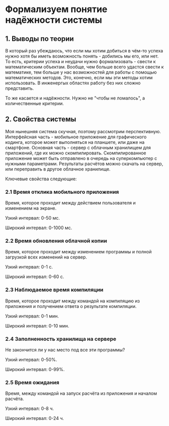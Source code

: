 # Формализуем понятие надёжности системы

## 1. Выводы по теории
В который раз убеждаюсь, что если мы хотим добиться в чём-то успеха
нужно хотя бы иметь возможность понять - добились мы его, или нет.
То есть, критерии успеха и неудачи нужно формализовать -
свести к математическим объектам.
Вообще, чем больше всего удастся свести к математике,
тем больше у нас возможностей для работы
с помощью математических методов.
Это, конечно, если мы эти методы хотим использовать.
В инженергых областях работу без них сложно представить.

То же касается и надёжности.
Нужно не "чтобы не ломалось", а количественные критерии.


## 2. Свойства системы
Моя нынешняя система скучная,
поэтому рассмотрим перспективную.
Интерфейсная часть - мобильное приложение для графического кодинга,
которое может выполняться на планшете, или даже на смартфоне.
Основная часть - сервер с облачным хранилищем для приложений,
где их можно скомпилировать.
Скомпилированное приложение может быть отправлено
в очередь на суперкомпьютер с нужными параметрами.
Результаты расчётов можно скачать на сервер,
или переправить в другое облачное хранилище.

Ключевые свойства следующие:

### 2.1 Время отклика мобильного приложения
Время, которое проходит между действием пользователя
и изменением на экране.

Узкий интервал: 0-50 мс.

Широкий интервал: 0-1000 мс.


### 2.2 Время обновления облачной копии
Время, которое проходит между изменением программы
и полной загрузкой всех изменений на сервер.

Узкий интервал: 0-1 с.

Широкий интервал: 0-60 с.


### 2.3 Наблюдаемое время компиляции
Время, которое проходит между командой на компиляцию из приложения
и получением ответа о результате компиляции.

Узкий интервал: 0-1 мин.

Широкий интервал: 0-10 мин.


### 2.4 Заполненность хранилища на сервере
Не закончится ли у нас место под все эти программы?

Узкий интервал: 0-50%.

Широкий интервал: 0-99%.


### 2.5 Время ожидания
Время, между командой на запуск расчёта из приложения
и началом расчёта.

Узкий интервал: 0-8 ч.

Широкий интервал: 0-24 ч.

